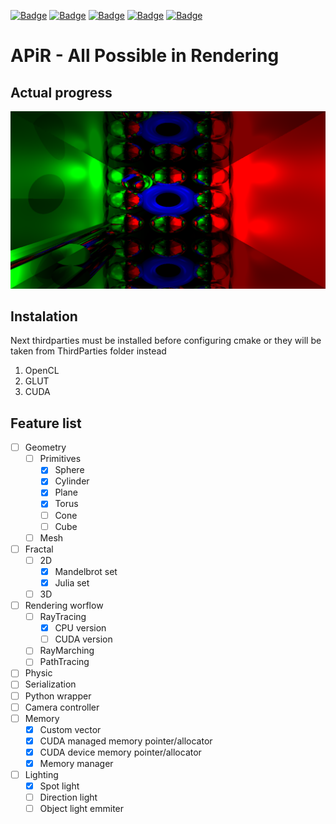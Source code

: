 [![Badge](https://img.shields.io/badge/C++-birghtgreen)](https://github.com/Basicula)
[![Badge](https://img.shields.io/badge/C-birghtgreen)](https://github.com/Basicula)
[![Badge](https://img.shields.io/badge/Python-blue)](https://github.com/Basicula)
[![Badge](https://img.shields.io/badge/CMake-aaaaaa)](https://github.com/Basicula)
[![Badge](https://europe-west6-xlocc-badge.cloudfunctions.net/XLOCC/Basicula/APiR?kill_cache=7&ifiles=pybind11|ThirdParties)](https://github.com/Basicula)

# **APiR** - **A**ll **P**ossible **i**n **R**endering

## Actual progress
![](States/actual_state.png)

## Instalation
Next thirdparties must be installed before configuring cmake
or they will be taken from ThirdParties folder instead
1. OpenCL
2. GLUT
3. CUDA

## Feature list
- [ ] Geometry
    - [ ] Primitives
        - [x] Sphere
        - [x] Cylinder
        - [x] Plane
        - [x] Torus
        - [ ] Cone
        - [ ] Cube
    - [ ] Mesh
- [ ] Fractal
    - [ ] 2D
        - [x] Mandelbrot set
        - [x] Julia set
    - [ ] 3D
- [ ] Rendering worflow
    - [ ] RayTracing
        - [x] CPU version
        - [ ] CUDA version
    - [ ] RayMarching
    - [ ] PathTracing
- [ ] Physic
- [ ] Serialization
- [ ] Python wrapper
- [ ] Camera controller
- [ ] Memory
    - [x] Custom vector
    - [x] CUDA managed memory pointer/allocator
    - [x] CUDA device memory pointer/allocator
    - [x] Memory manager
- [ ] Lighting
    - [x] Spot light
    - [ ] Direction light
    - [ ] Object light emmiter
